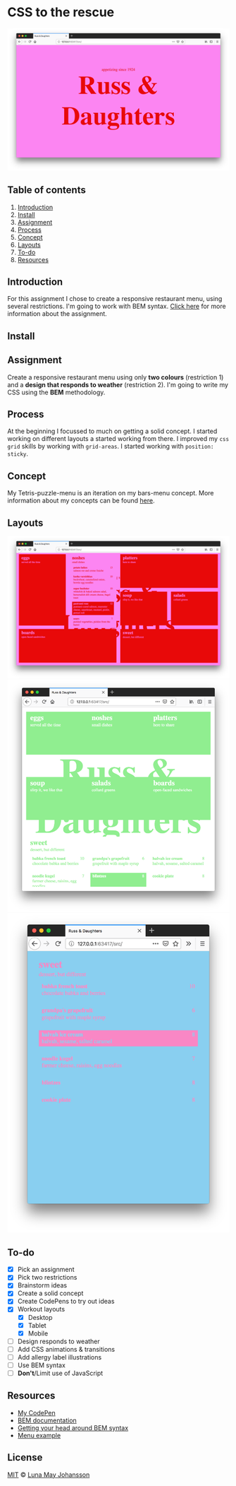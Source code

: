 # CSS to the rescue

![Restaurant menu](/src/img/website3.png)

## Table of contents
1. [Introduction](#Introduction)
2. [Install](#Install)
3. [Assignment](#Assignment)
4. [Process](#Process)
4. [Concept](#Concept)
5. [Layouts](#Layouts)
6. [To-do](#To-do)
7. [Resources](#Resources)

## Introduction
For this assignment I chose to create a responsive restaurant menu, using several restrictions. I'm going to work with BEM syntax. [Click here](#Assignment) for more information about the assignment.

## Install


## Assignment
Create a responsive restaurant menu using only **two colours** (restriction 1) and a **design that responds to weather** (restriction 2). I'm going to write my CSS using the **BEM** methodology.  

## Process
At the beginning I focussed to much on getting a solid concept. I started working on different layouts a started working from there.
I improved my `css grid` skills by working with `grid-areas`. I started working with `position: sticky`.

## Concept
My Tetris-puzzle-menu is an iteration on my bars-menu concept.
More information about my concepts can be found [here](https://github.com/maybuzz/css-to-the-rescue-1819/blob/master/week1.md).

## Layouts
![Desktop menu](/src/img/website3menu.png)
![Tablet menu](/src/img/tablet2.png)
![Mobile menu](/src/img/mobile2menu.png)

## To-do
- [x] Pick an assignment   
- [x] Pick two restrictions   
- [x] Brainstorm ideas   
- [x] Create a solid concept   
- [x] Create CodePens to try out ideas   
- [x] Workout layouts   
  - [x] Desktop   
  - [x] Tablet   
  - [x] Mobile   
- [ ] Design responds to weather   
- [ ] Add CSS animations & transitions   
- [ ] Add allergy label illustrations   
- [ ] Use BEM syntax   
- [ ] **Don't**/Limit use of JavaScript

## Resources
- [My CodePen](https://codepen.io/maybuzz/)   
- [BEM documentation](http://getbem.com/)   
- [Getting your head around BEM syntax](https://csswizardry.com/2013/01/mindbemding-getting-your-head-round-bem-syntax/)   
- [Menu example](https://ambiance.vagebond.nl/html/template/grill/)   

## License
[MIT](LICENSE) © [Luna May Johansson](https://github.com/maybuzz)
